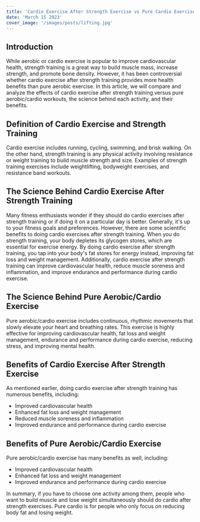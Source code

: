 ```yaml
---
title: 'Cardio Exercise After Strength Exercise vs Pure Cardio Exercise'
date: 'March 15 2023'
cover_image: '/images/posts/lifting.jpg'
---
```


## Introduction

While aerobic or cardio exercise is popular to improve cardiovascular health, strength training is a great way to build muscle mass, increase strength, and promote bone density. However, it has been controversial whether cardio exercise after strength training provides more health benefits than pure aerobic exercise. In this article, we will compare and analyze the effects of cardio exercise after strength training versus pure aerobic/cardio workouts, the science behind each activity, and their benefits.


## Definition of Cardio Exercise and Strength Training

Cardio exercise includes running, cycling, swimming, and brisk walking. On the other hand, strength training is any physical activity involving resistance or weight training to build muscle strength and size. Examples of strength training exercises include weightlifting, bodyweight exercises, and resistance band workouts.

## The Science Behind Cardio Exercise After Strength Training

Many fitness enthusiasts wonder if they should do cardio exercises after strength training or if doing it on a particular day is better. Generally, it's up to your fitness goals and preferences. However, there are some scientific benefits to doing cardio exercises after strength training. When you do strength training, your body depletes its glycogen stores, which are essential for exercise energy. By doing cardio exercise after strength training, you tap into your body's fat stores for energy instead, improving fat loss and weight management. Additionally, cardio exercise after strength training can improve cardiovascular health, reduce muscle soreness and inflammation, and improve endurance and performance during cardio exercise.

## The Science Behind Pure Aerobic/Cardio Exercise

Pure aerobic/cardio exercise includes continuous, rhythmic movements that slowly elevate your heart and breathing rates. This exercise is highly effective for improving cardiovascular health, fat loss and weight management, endurance and performance during cardio exercise, reducing stress, and improving mental health.

## Benefits of Cardio Exercise After Strength Exercise

As mentioned earlier, doing cardio exercise after strength training has numerous benefits, including:
- Improved cardiovascular health
- Enhanced fat loss and weight management
- Reduced muscle soreness and inflammation
- Improved endurance and performance during cardio exercise

## Benefits of Pure Aerobic/Cardio Exercise

Pure aerobic/cardio exercise has many benefits as well, including:
- Improved cardiovascular health
- Enhanced fat loss and weight management
- Improved endurance and performance during cardio exercise


In summary, if you have to choose one activity among them, people who want to build muscle and lose weight simultaneously should do cardio after strength exercises. Pure cardio is for people who only focus on reducing body fat and losing weight. 